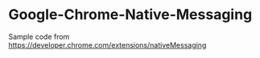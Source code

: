 # Google-Chrome-Native-Messaging

Sample code from https://developer.chrome.com/extensions/nativeMessaging
